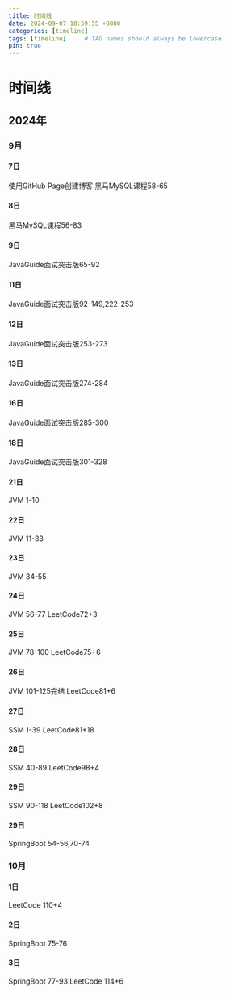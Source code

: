 ```yaml
---
title: 时间线
date: 2024-09-07 18:59:55 +0800
categories: [timeline]
tags: [timeline]     # TAG names should always be lowercase
pin: true
---
```

# 时间线
## 2024年
### 9月
#### 7日
使用GitHub Page创建博客
黑马MySQL课程58-65
#### 8日
黑马MySQL课程56-83
#### 9日
JavaGuide面试突击版65-92
#### 11日
JavaGuide面试突击版92-149,222-253
#### 12日
JavaGuide面试突击版253-273
#### 13日
JavaGuide面试突击版274-284
#### 16日
JavaGuide面试突击版285-300
#### 18日
JavaGuide面试突击版301-328
#### 21日
JVM 1-10
#### 22日
JVM 11-33
#### 23日
JVM 34-55
#### 24日
JVM 56-77 LeetCode72+3
#### 25日
JVM 78-100 LeetCode75+6
#### 26日
JVM 101-125完结 LeetCode81+6
#### 27日
SSM 1-39 LeetCode81+18
#### 28日
SSM 40-89 LeetCode98+4
#### 29日
SSM 90-118 LeetCode102+8
#### 29日
SpringBoot 54-56,70-74
### 10月
#### 1日
LeetCode 110+4
#### 2日
SpringBoot 75-76
#### 3日
SpringBoot 77-93 LeetCode 114+6